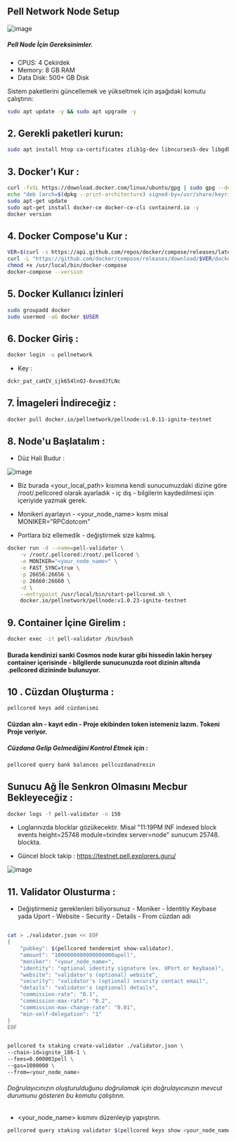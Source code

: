 ## Pell Network Node Setup 

![image](https://github.com/user-attachments/assets/274cc570-ec41-4551-9742-e4cbbec1e77d)

##### Pell Node İçin Gereksinimler.

- CPUS: 4 Çekirdek
- Memory: 8 GB RAM
- Data Disk: 500+ GB Disk


Sistem paketlerini güncellemek ve yükseltmek için aşağıdaki komutu çalıştırın:

```bash
sudo apt update -y && sudo apt upgrade -y
```
## 2. Gerekli paketleri kurun:

```bash
sudo apt install htop ca-certificates zlib1g-dev libncurses5-dev libgdbm-dev libnss3-dev tmux iptables curl nvme-cli git wget make jq libleveldb-dev build-essential pkg-config ncdu tar clang bsdmainutils lsb-release libssl-dev libreadline-dev libffi-dev jq gcc screen unzip lz4 -y
```
## 3. Docker'ı Kur : 

```bash
curl -fsSL https://download.docker.com/linux/ubuntu/gpg | sudo gpg --dearmor -o /usr/share/keyrings/docker-archive-keyring.gpg
echo "deb [arch=$(dpkg --print-architecture) signed-by=/usr/share/keyrings/docker-archive-keyring.gpg] https://download.docker.com/linux/ubuntu $(lsb_release -cs) stable" | sudo tee /etc/apt/sources.list.d/docker.list > /dev/null
sudo apt-get update
sudo apt-get install docker-ce docker-ce-cli containerd.io -y
docker version
```

## 4. Docker Compose'u Kur : 

```bash
VER=$(curl -s https://api.github.com/repos/docker/compose/releases/latest | grep tag_name | cut -d '"' -f 4)
curl -L "https://github.com/docker/compose/releases/download/$VER/docker-compose-$(uname -s)-$(uname -m)" -o /usr/local/bin/docker-compose
chmod +x /usr/local/bin/docker-compose
docker-compose --version
```

## 5. Docker Kullanıcı İzinleri

```bash
sudo groupadd docker
sudo usermod -aG docker $USER
```

## 6. Docker Giriş : 

```bash
docker login -u pellnetwork
```

- Key : 

```bash
dckr_pat_caHIV_ijk654lnOJ-6vvedJfLNc
```

## 7. İmageleri İndireceğiz : 

```bash
docker pull docker.io/pellnetwork/pellnode:v1.0.11-ignite-testnet
```

## 8. Node'u Başlatalım : 

- Düz Hali Budur : 

![image](https://github.com/user-attachments/assets/266c1e30-513a-44bf-a2f6-98d86737c358)


- Biz burada <your_local_path> kısmına kendi sunucumuzdaki dizine göre /root/.pellcored olarak ayarladık - iç dış - bilgilerin kaydedilmesi için içeriyide yazmak gerek.

- Monikeri ayarlayın - <your_node_name> kısmı misal MONIKER="RPCdotcom"

- Portlara biz ellemedik - değiştirmek size kalmış.


```bash
docker run -d --name=pell-validator \
    -v /root/.pellcored:/root/.pellcored \
    -e MONIKER="<your_node_name>" \
    -e FAST_SYNC=true \
    -p 26656:26656 \
    -p 26660:26660 \
    -d \
    --entrypoint /usr/local/bin/start-pellcored.sh \
    docker.io/pellnetwork/pellnode:v1.0.23-ignite-testnet
```

## 9. Container İçine Girelim : 
```bash
docker exec -it pell-validator /bin/bash
```

#### Burada kendinizi sanki Cosmos node kurar gibi hissedin lakin herşey container içerisinde - bilgilerde sunucunuzda root dizinin altında .pellcored dizininde bulunuyor.

## 10 . Cüzdan Oluşturma : 
```bash
pellcored keys add cüzdanismi
```

#### Cüzdan alın - kayıt edin - Proje ekibinden token istemeniz lazım. Tokeni Proje veriyor.

##### Cüzdana Gelip Gelmediğini Kontrol Etmek için : 

```bash
pellcored query bank balances pellcuzdanadresin
```

## Sunucu Ağ İle Senkron Olmasını Mecbur Bekleyeceğiz : 
```bash
docker logs -f pell-validator -n 150
```
- Loglarınızda blocklar gözükecektir. Misal "11:19PM INF indexed block events height=25748 module=txindex server=node"  sunucum 25748. blockta.

- Güncel block takip : https://testnet.pell.explorers.guru/ 

![image](https://github.com/user-attachments/assets/29bfac58-5b3d-4037-9f9b-285a094f6b62)

## 11. Validator Olusturma : 

- Değiştirmeniz gereklenleri biliyorsunuz - Moniker - İdentitiy Keybase yada Uport - Website - Security - Details - From cüzdan adı 

```bash

cat > ./validator.json << EOF
{
	"pubkey": $(pellcored tendermint show-validator),
	"amount": "1000000000000000000apell",
	"moniker": "<your_node_name>",
	"identity": "optional identity signature (ex. UPort or Keybase)",
	"website": "validator's (optional) website",
	"security": "validator's (optional) security contact email",
	"details": "validator's (optional) details",
	"commission-rate": "0.1",
	"commission-max-rate": "0.2",
	"commission-max-change-rate": "0.01",
	"min-self-delegation": "1"
}
EOF


pellcored tx staking create-validator ./validator.json \
--chain-id=ignite_186-1 \
--fees=0.000001pell \
--gas=1000000 \
--from=<your_node_name>

```

###### Doğrulayıcınızın oluşturulduğunu doğrulamak için doğrulayıcınızın mevcut durumunu gösteren bu komutu çalıştırın.

- <your_node_name> kısmını düzenleyip yapıştırın.

```bash
pellcored query staking validator $(pellcored keys show <your_node_name> --bech val -a)

```
